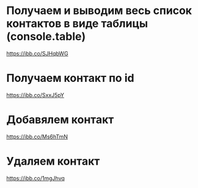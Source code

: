 # Получаем и выводим весь список контактов в виде таблицы (console.table)

https://ibb.co/SJHqbWG

# Получаем контакт по id

https://ibb.co/SxxJ5pY

# Добавялем контакт

https://ibb.co/Ms6hTmN

# Удаляем контакт

https://ibb.co/1mgJhvq

